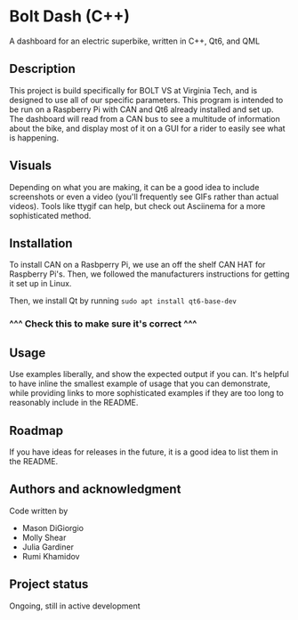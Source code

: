 # Bolt Dash (C++)

A dashboard for an electric superbike, written in C++, Qt6, and QML

## Description

This project is build specifically for BOLT VS at Virginia Tech, and is
designed to use all of our specific parameters. This program is intended to be run on a Raspberry Pi with CAN and Qt6 already installed and set up. The dashboard will read from a CAN bus to see a multitude of information about the bike, and display most of it on a GUI for a rider to easily see what is happening.

## Visuals

Depending on what you are making, it can be a good idea to include screenshots or even a video (you'll frequently see GIFs rather than actual videos). Tools like ttygif can help, but check out Asciinema for a more sophisticated method.

## Installation

To install CAN on a Rasbperry Pi, we use an off the shelf CAN HAT for Raspberry Pi's. Then, we followed the manufacturers instructions for getting it set up in Linux.

Then, we install Qt by running `sudo apt install qt6-base-dev`

### ^^^ Check this to make sure it's correct ^^^

## Usage

Use examples liberally, and show the expected output if you can. It's helpful to have inline the smallest example of usage that you can demonstrate, while providing links to more sophisticated examples if they are too long to reasonably include in the README.

## Roadmap

If you have ideas for releases in the future, it is a good idea to list them in the README.

## Authors and acknowledgment

Code written by

-   Mason DiGiorgio
-   Molly Shear
-   Julia Gardiner
-   Rumi Khamidov

## Project status

Ongoing, still in active development
